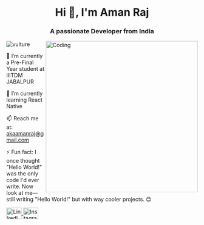 <h1 align="center">Hi 👋, I'm Aman Raj</h1>
<h3 align="center">A passionate Developer from India</h3>
<img align="right" alt="Coding" width="400" src="https://media.giphy.com/media/v1.Y2lkPTc5MGI3NjExOWM3YzdkNTg2MjQ5MjVjZDE2MjAxMGZmZWIzODlkMjFhODUxODc0OSZjdD1z/qgQUggAC3Pfv687qPC/giphy.gif">
<p align="left"> <img src="https://komarev.com/ghpvc/?username=vulture&label=Profile%20views&color=0e75b6&style=flat" alt="vulture" /> </p>

🏫 I’m currently a Pre-Final Year student at IIITDM JABALPUR

🌱 I’m currently learning React Native

📫 Reach me at: akaamanraj@gmail.com

⚡ Fun fact: I once thought "Hello World!" was the only code I'd ever write. Now look at me—still writing "Hello World!" but with way cooler projects. 😊

<p align="left">
  <a href="https://www.linkedin.com/in/aman-r-1676751b6" target="_blank">
    <img align="center" src="https://raw.githubusercontent.com/rahuldkjain/github-profile-readme-generator/master/src/images/icons/Social/linked-in-alt.svg" alt="LinkedIn" height="30" width="40" />
  </a>
  <a href="https://instagram.com/myself_aman__" target="_blank">
    <img align="center" src="https://raw.githubusercontent.com/rahuldkjain/github-profile-readme-generator/master/src/images/icons/Social/instagram.svg" alt="Instagram" height="30" width="40" />
  </a>
</p>
